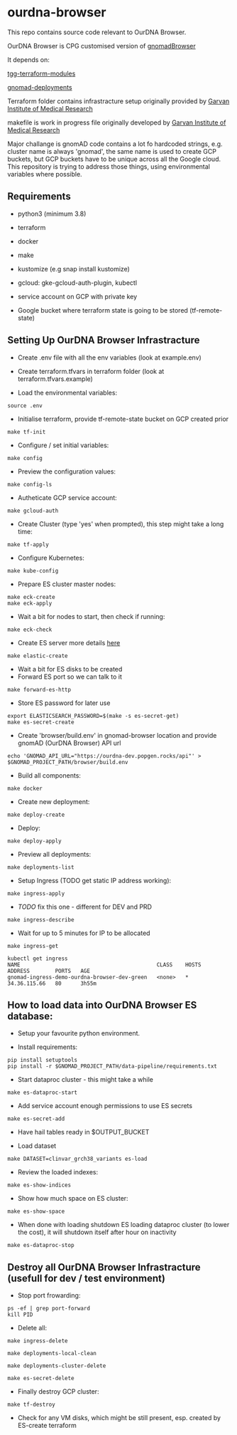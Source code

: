 # ourdna-browser

This repo contains source code relevant to OurDNA Browser.

OurDNA Browser is CPG customised version of [gnomadBrowser](https://github.com/populationgenomics/gnomad-browser)

It depends on:

[tgg-terraform-modules](https://github.com/populationgenomics/tgg-terraform-modules)

[gnomad-deployments](https://github.com/populationgenomics/gnomad-deployments)

Terraform folder contains infrastracture setup originally provided by [Garvan Institute of Medical Research](https://github.com/Garvan-Data-Science-Platform/gnomad-browser/tree/autism-crc-coverage/terraform)

makefile is work in progress file originally developed by [Garvan Institute of Medical Research](https://github.com/Garvan-Data-Science-Platform/gnomad-browser/blob/autism-crc-coverage/makefile)

Major challange is gnomAD code contains a lot fo hardcoded strings, e.g. cluster name is always 'gnomad', the same name is used to create GCP buckets, but GCP buckets have to be unique across all the Google cloud.
This repository is trying to address those things, using environmental variables where possible.



## Requirements

-  python3 (minimum 3.8)

-  terraform

-  docker

-  make

-  kustomize (e.g snap install kustomize)

-  gcloud: gke-gcloud-auth-plugin, kubectl

-  service account on GCP with private key

-  Google bucket where terraform state is going to be stored (tf-remote-state)



## Setting Up OurDNA Browser Infrastracture

- Create .env file with all the env variables (look at example.env)

- Create terraform.tfvars in terraform folder (look at terraform.tfvars.example)

- Load the environmental variables:
```
source .env
```

- Initialise terraform, provide tf-remote-state bucket on GCP created prior
```
make tf-init 
```

- Configure / set initial variables:
```
make config
```

- Preview the configuration values:
```
make config-ls
```

- Autheticate GCP service account:
```
make gcloud-auth
```

- Create Cluster (type 'yes' when prompted), this step might take a long time:
```
make tf-apply
```

- Configure Kubernetes:
```
make kube-config
```

- Prepare ES cluster master nodes:
```
make eck-create
make eck-apply
```

- Wait a bit for nodes to start, then check if running:
```
make eck-check
```

- Create ES server
more details [here](https://github.com/broadinstitute/gnomad-deployments/tree/main/elasticsearch)

```
make elastic-create
```

- Wait a bit for ES disks to be created
- Forward ES port so we can talk to it
```
make forward-es-http
```

- Store ES password for later use
```
export ELASTICSEARCH_PASSWORD=$(make -s es-secret-get)
make es-secret-create
```

- Create 'browser/build.env' in gnomad-browser location and provide gnomAD (OurDNA Browser) API url

```
echo 'GNOMAD_API_URL="https://ourdna-dev.popgen.rocks/api"' > $GNOMAD_PROJECT_PATH/browser/build.env
```

- Build all components:
```
make docker
```

-  Create new deployment:
```
make deploy-create
```

- Deploy:
```
make deploy-apply
```

- Preview all deployments:
```
make deployments-list
```

- Setup Ingress (TODO get static IP address working):
```
make ingress-apply
```

- *TODO* fix this one - different for DEV and PRD
```
make ingress-describe
```

- Wait for up to 5 minutes for IP to be allocated
```
make ingress-get

kubectl get ingress
NAME                                           CLASS    HOSTS   ADDRESS        PORTS   AGE
gnomad-ingress-demo-ourdna-browser-dev-green   <none>   *       34.36.115.66   80      3h55m
```


## How to load data into OurDNA Browser ES database:

- Setup your favourite python environment.

- Install requirements:
```
pip install setuptools
pip install -r $GNOMAD_PROJECT_PATH/data-pipeline/requirements.txt
```

- Start dataproc cluster - this might take a while
```
make es-dataproc-start   
```

- Add service account enough permissions to use ES secrets 
```
make es-secret-add
```

- Have hail tables ready in $OUTPUT_BUCKET

- Load dataset
```
make DATASET=clinvar_grch38_variants es-load
```

- Review the loaded indexes:
```
make es-show-indices
```

- Show how much space on ES cluster:
```
make es-show-space
```

- When done with loading shutdown ES loading dataproc cluster (to lower the cost), it will shutdown itself after hour on inactivity

```
make es-dataproc-stop
```


## Destroy all OurDNA Browser Infrastracture (usefull for dev / test environment)

- Stop port frowarding:
```
ps -ef | grep port-forward
kill PID
```

- Delete all:
```
make ingress-delete
```

```
make deployments-local-clean
```

```
make deployments-cluster-delete
```

```
make es-secret-delete
```

- Finally destroy GCP cluster:
```
make tf-destroy
```

- Check for any VM disks, which might be still present, esp. created by ES-create terraform



